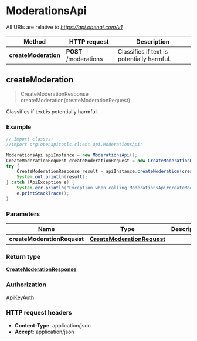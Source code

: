 # ModerationsApi

All URIs are relative to *https://api.openai.com/v1*

Method | HTTP request | Description
------------- | ------------- | -------------
[**createModeration**](ModerationsApi.md#createModeration) | **POST** /moderations | Classifies if text is potentially harmful.



## createModeration

> CreateModerationResponse createModeration(createModerationRequest)

Classifies if text is potentially harmful.

### Example

```java
// Import classes:
//import org.openapitools.client.api.ModerationsApi;

ModerationsApi apiInstance = new ModerationsApi();
CreateModerationRequest createModerationRequest = new CreateModerationRequest(); // CreateModerationRequest | 
try {
    CreateModerationResponse result = apiInstance.createModeration(createModerationRequest);
    System.out.println(result);
} catch (ApiException e) {
    System.err.println("Exception when calling ModerationsApi#createModeration");
    e.printStackTrace();
}
```

### Parameters


Name | Type | Description  | Notes
------------- | ------------- | ------------- | -------------
 **createModerationRequest** | [**CreateModerationRequest**](CreateModerationRequest.md)|  |

### Return type

[**CreateModerationResponse**](CreateModerationResponse.md)

### Authorization

[ApiKeyAuth](../README.md#ApiKeyAuth)

### HTTP request headers

- **Content-Type**: application/json
- **Accept**: application/json

